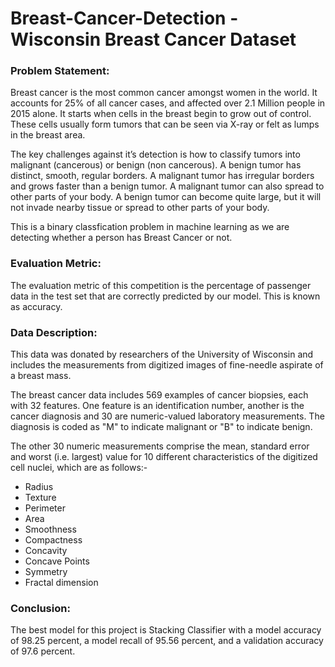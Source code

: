 # Breast-Cancer-Detection - Wisconsin Breast Cancer Dataset

### Problem Statement:
Breast cancer is the most common cancer amongst women in the world. It accounts for 25% of all cancer cases, and affected over 2.1 Million people in 2015 alone. It starts when cells in the breast begin to grow out of control. These cells usually form tumors that can be seen via X-ray or felt as lumps in the breast area.

The key challenges against it’s detection is how to classify tumors into malignant (cancerous) or benign (non cancerous). A benign tumor has distinct, smooth, regular borders. A malignant tumor has irregular borders and grows faster than a benign tumor. A malignant tumor can also spread to other parts of your body. A benign tumor can become quite large, but it will not invade nearby tissue or spread to other parts of your body.

This is a binary classfication problem in machine learning as we are detecting whether a person has Breast Cancer or not.

### Evaluation Metric:
The evaluation metric of this competition is the percentage of passenger data in the test set that are correctly predicted by our model. This is known as accuracy.

### Data Description:
This data was donated by researchers of the University of Wisconsin and includes the measurements from digitized images of fine-needle aspirate of a breast mass.

The breast cancer data includes 569 examples of cancer biopsies, each with 32 features. One feature is an identification number, another is the cancer diagnosis and 30 are numeric-valued laboratory measurements. The diagnosis is coded as "M" to indicate malignant or "B" to indicate benign.

The other 30 numeric measurements comprise the mean, standard error and worst (i.e. largest) value for 10 different characteristics of the digitized cell nuclei, which are as follows:-

- Radius
- Texture
- Perimeter
- Area
- Smoothness
- Compactness
- Concavity
- Concave Points
- Symmetry
- Fractal dimension

### Conclusion:
The best model for this project is Stacking Classifier with a model accuracy of 98.25 percent, a model recall of 95.56 percent, and a validation accuracy of 97.6 percent.
